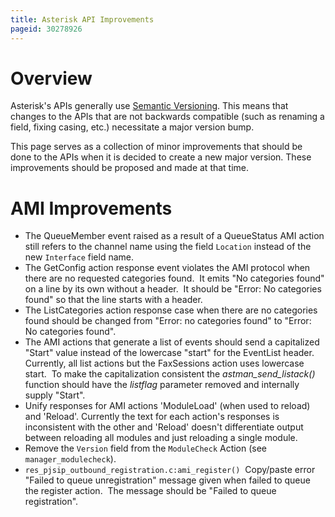 ```yaml
---
title: Asterisk API Improvements
pageid: 30278926
---
```


Overview
========

Asterisk's APIs generally use [Semantic Versioning](http://semver.org/). This means that changes to the APIs that are not backwards compatible (such as renaming a field, fixing casing, etc.) necessitate a major version bump.

This page serves as a collection of minor improvements that should be done to the APIs when it is decided to create a new major version. These improvements should be proposed and made at that time.

AMI Improvements
================

* The QueueMember event raised as a result of a QueueStatus AMI action still refers to the channel name using the field `Location` instead of the new `Interface` field name.
* The GetConfig action response event violates the AMI protocol when there are no requested categories found.  It emits "No categories found" on a line by its own without a header.  It should be "Error: No categories found" so that the line starts with a header.
* The ListCategories action response case when there are no categories found should be changed from "Error: no categories found" to "Error: No categories found".
* The AMI actions that generate a list of events should send a capitalized "Start" value instead of the lowercase "start" for the EventList header.  Currently, all list actions but the FaxSessions action uses lowercase start.  To make the capitalization consistent the *astman_send_listack()* function should have the *listflag* parameter removed and internally supply "Start".
* Unify responses for AMI actions 'ModuleLoad' (when used to reload) and 'Reload'. Currently the text for each action's responses is inconsistent with the other and 'Reload' doesn't differentiate output between reloading all modules and just reloading a single module.
* Remove the `Version` field from the `ModuleCheck` Action (see `manager_modulecheck`).
* `res_pjsip_outbound_registration.c:ami_register()`  Copy/paste error "Failed to queue unregistration" message given when failed to queue the register action.  The message should be "Failed to queue registration".
